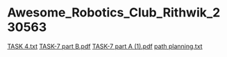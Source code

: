 # Awesome_Robotics_Club_Rithwik_230563

[TASK 4.txt](https://github.com/krith31/Awesome_Robotics_Club_Rithwik_230563/files/14921014/TASK.4.txt)
[TASK-7 part B.pdf](https://github.com/krith31/Awesome_Robotics_Club_Rithwik_230563/files/14921709/TASK-7.part.B.pdf)
[TASK-7 part A (1).pdf](https://github.com/krith31/Awesome_Robotics_Club_Rithwik_230563/files/14921711/TASK-7.part.A.1.pdf)
[path planning.txt](https://github.com/krith31/Awesome_Robotics_Club_Rithwik_230563/files/14922547/path.planning.txt)
